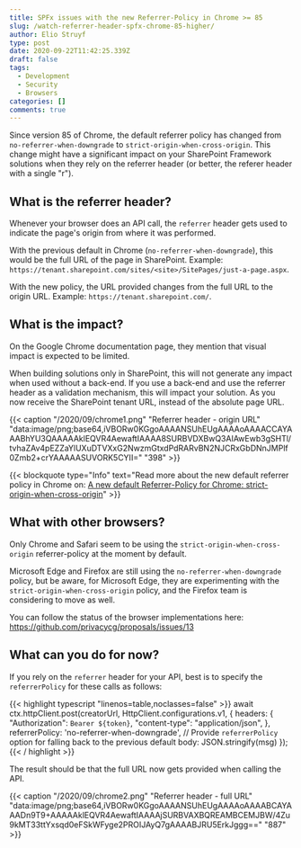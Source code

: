 ```yaml
---
title: SPFx issues with the new Referrer-Policy in Chrome >= 85
slug: /watch-referrer-header-spfx-chrome-85-higher/
author: Elio Struyf
type: post
date: 2020-09-22T11:42:25.339Z
draft: false
tags:
  - Development
  - Security
  - Browsers
categories: []
comments: true
---
```


Since version 85 of Chrome, the default referrer policy has changed from `no-referrer-when-downgrade` to `strict-origin-when-cross-origin`. This change might have a significant impact on your SharePoint Framework solutions when they rely on the referrer header (or better, the referer header with a single "r"). 

## What is the referrer header?

Whenever your browser does an API call, the `referrer` header gets used to indicate the page's origin from where it was performed. 

With the previous default in Chrome (`no-referrer-when-downgrade`), this would be the full URL of the page in SharePoint. Example: `https://tenant.sharepoint.com/sites/<site>/SitePages/just-a-page.aspx`.

With the new policy, the URL provided changes from the full URL to the origin URL. Example: `https://tenant.sharepoint.com/`.

## What is the impact?

On the Google Chrome documentation page, they mention that visual impact is expected to be limited. 

When building solutions only in SharePoint, this will not generate any impact when used without a back-end. If you use a back-end and use the referrer header as a validation mechanism, this will impact your solution. As you now receive the SharePoint tenant URL, instead of the absolute page URL.

{{< caption "/2020/09/chrome1.png" "Referrer header - origin URL"  "data:image/png;base64,iVBORw0KGgoAAAANSUhEUgAAAAoAAAACCAYAAABhYU3QAAAAAklEQVR4AewaftIAAAA8SURBVDXBwQ3AIAwEwb3gSHTl/tvhaZAv4pEZZaYlUXuDTVXxG2NwzmGtxdPdRARvBN2NJCRxGbDNnJMPlf0Zmb2+crYAAAAASUVORK5CYII=" "398" >}}

{{< blockquote type="Info" text="Read more about the new default referrer policy in Chrome on: [A new default Referrer-Policy for Chrome: strict-origin-when-cross-origin](https://developers.google.com/web/updates/2020/07/referrer-policy-new-chrome-default)" >}}

## What with other browsers?

Only Chrome and Safari seem to be using the `strict-origin-when-cross-origin` referrer-policy at the moment by default.

Microsoft Edge and Firefox are still using the `no-referrer-when-downgrade` policy, but be aware, for Microsoft Edge, they are experimenting with the `strict-origin-when-cross-origin` policy, and the Firefox team is considering to move as well.

You can follow the status of the browser implementations here: https://github.com/privacycg/proposals/issues/13

## What can you do for now?

If you rely on the `referrer` header for your API, best is to specify the `referrerPolicy` for these calls as follows:

{{< highlight typescript "linenos=table,noclasses=false" >}}
await ctx.httpClient.post(creatorUrl, HttpClient.configurations.v1, {
  headers: {
    "Authorization": `Bearer ${token}`,
    "content-type": "application/json",
  },
  referrerPolicy: 'no-referrer-when-downgrade', // Provide `referrerPolicy` option for falling back to the previous default
  body: JSON.stringify(msg)
});
{{< / highlight >}}

The result should be that the full URL now gets provided when calling the API.

{{< caption "/2020/09/chrome2.png" "Referrer header - full URL"  "data:image/png;base64,iVBORw0KGgoAAAANSUhEUgAAAAoAAAABCAYAAADn9T9+AAAAAklEQVR4AewaftIAAAAjSURBVAXBQREAMBCEMJBW/4Zu9kMT33ttYxsqd0eFSkWFyge2PROIJAyQ7gAAAABJRU5ErkJggg==" "887" >}}